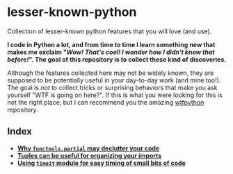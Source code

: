 # lesser-known-python
Collection of lesser-known python features that you will love (and use).

**I code in Python a lot, and from time to time I learn something new that makes me exclaim "*Wow! That's cool! I wonder how I didn't know that before!*". The goal of this repository is to collect these kind of discoveries.**

Although the features collected here may not be widely known, they are supposed to be potentially useful in your day-to-day work (and mine too!). The goal is *not* to collect tricks or surprising behaviors that make you ask yourself "WTF is going on here?". If this is what you were looking for this is not the right place, but I can recommend you the amazing [wtfpython](https://github.com/satwikkansal/wtfpython) repository.

## Index

* [**Why `functools.partial` may declutter your code**](./src/functools_partial.md)
* [**Tuples can be useful for organizing your imports**](./src/tuples_imports.md)
* [**Using `timeit` module for easy timing of small bits of code**](./src/timeit.ipynb)
